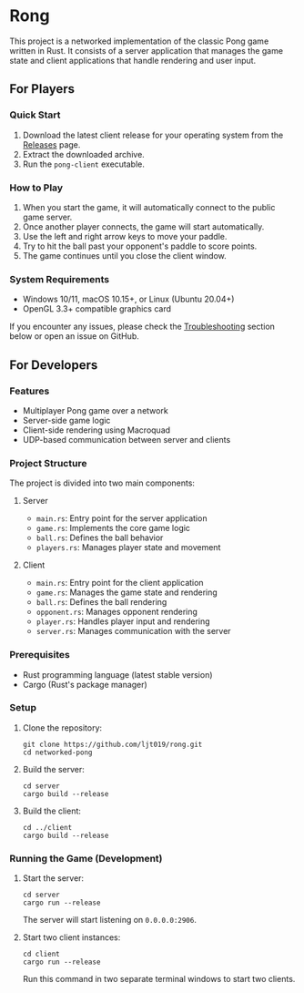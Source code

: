 # Rong

This project is a networked implementation of the classic Pong game written in Rust. It consists of a server application that manages the game state and client applications that handle rendering and user input.

## For Players

### Quick Start

1. Download the latest client release for your operating system from the [Releases](https://github.com/ljt019/rong/releases) page.
2. Extract the downloaded archive.
3. Run the `pong-client` executable.

### How to Play

1. When you start the game, it will automatically connect to the public game server.
2. Once another player connects, the game will start automatically.
3. Use the left and right arrow keys to move your paddle.
4. Try to hit the ball past your opponent's paddle to score points.
5. The game continues until you close the client window.

### System Requirements

- Windows 10/11, macOS 10.15+, or Linux (Ubuntu 20.04+)
- OpenGL 3.3+ compatible graphics card

If you encounter any issues, please check the [Troubleshooting](#troubleshooting) section below or open an issue on GitHub.

## For Developers

### Features

- Multiplayer Pong game over a network
- Server-side game logic
- Client-side rendering using Macroquad
- UDP-based communication between server and clients

### Project Structure

The project is divided into two main components:

1. Server

   - `main.rs`: Entry point for the server application
   - `game.rs`: Implements the core game logic
   - `ball.rs`: Defines the ball behavior
   - `players.rs`: Manages player state and movement

2. Client
   - `main.rs`: Entry point for the client application
   - `game.rs`: Manages the game state and rendering
   - `ball.rs`: Defines the ball rendering
   - `opponent.rs`: Manages opponent rendering
   - `player.rs`: Handles player input and rendering
   - `server.rs`: Manages communication with the server

### Prerequisites

- Rust programming language (latest stable version)
- Cargo (Rust's package manager)

### Setup

1. Clone the repository:

   ```
   git clone https://github.com/ljt019/rong.git
   cd networked-pong
   ```

2. Build the server:

   ```
   cd server
   cargo build --release
   ```

3. Build the client:
   ```
   cd ../client
   cargo build --release
   ```

### Running the Game (Development)

1. Start the server:

   ```
   cd server
   cargo run --release
   ```

   The server will start listening on `0.0.0.0:2906`.

2. Start two client instances:
   ```
   cd client
   cargo run --release
   ```
   Run this command in two separate terminal windows to start two clients.
